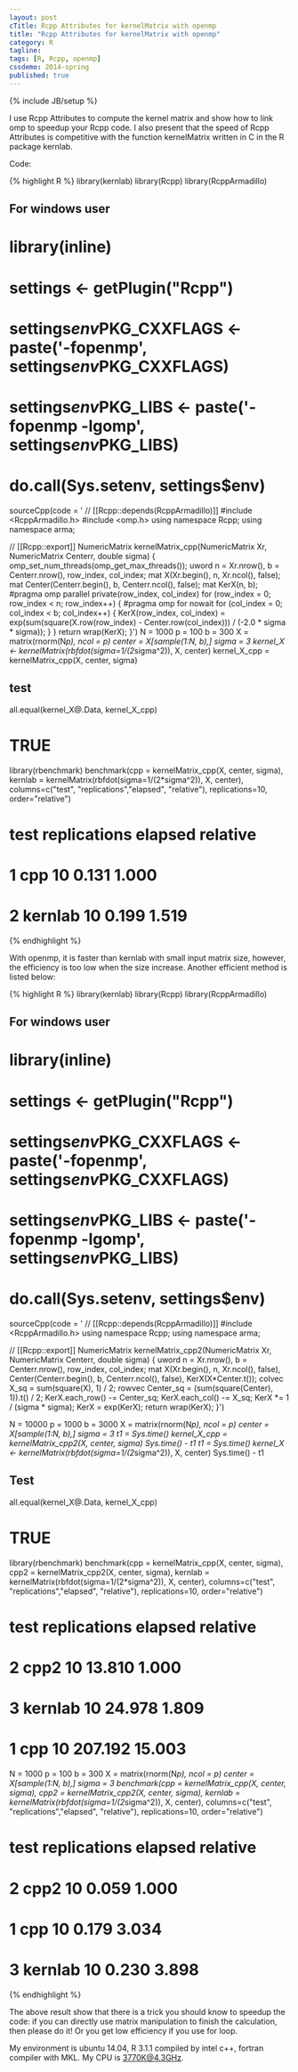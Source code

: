 ```yaml
---
layout: post
cTitle: Rcpp Attributes for kernelMatrix with openmp
title: "Rcpp Attributes for kernelMatrix with openmp"
category: R
tagline:
tags: [R, Rcpp, openmp]
cssdemo: 2014-spring
published: true
---
```

{% include JB/setup %}

I use Rcpp Attributes to compute the kernel matrix and show how to link omp to speedup your Rcpp code. I also present that the speed of Rcpp Attributes is competitive with the function kernelMatrix written in C in the R package kernlab.

<!-- more -->

Code:

{% highlight R %}
library(kernlab)
library(Rcpp)
library(RcppArmadillo)
## For windows user
# library(inline)
# settings <- getPlugin("Rcpp")
# settings$env$PKG_CXXFLAGS <- paste('-fopenmp', settings$env$PKG_CXXFLAGS)
# settings$env$PKG_LIBS <- paste('-fopenmp -lgomp', settings$env$PKG_LIBS)
# do.call(Sys.setenv, settings$env)
sourceCpp(code = '
// [[Rcpp::depends(RcppArmadillo)]]
#include <RcppArmadillo.h>
#include <omp.h>
using namespace Rcpp;
using namespace arma;

// [[Rcpp::export]]
NumericMatrix kernelMatrix_cpp(NumericMatrix Xr, NumericMatrix Centerr, double sigma) {
  omp_set_num_threads(omp_get_max_threads());
  uword n = Xr.nrow(), b = Centerr.nrow(), row_index, col_index;
  mat X(Xr.begin(), n, Xr.ncol(), false);
  mat Center(Centerr.begin(), b, Centerr.ncol(), false);
  mat KerX(n, b);
  #pragma omp parallel private(row_index, col_index)
  for (row_index = 0; row_index < n; row_index++)
  {
    #pragma omp for nowait
    for (col_index = 0; col_index < b; col_index++)
    {
      KerX(row_index, col_index) = exp(sum(square(X.row(row_index)
        - Center.row(col_index))) / (-2.0 * sigma * sigma));
    }
  }
    return wrap(KerX);
}')
N = 1000
p = 100
b = 300
X = matrix(rnorm(N*p), ncol = p)
center = X[sample(1:N, b),]
sigma = 3
kernel_X <- kernelMatrix(rbfdot(sigma=1/(2*sigma^2)), X, center)
kernel_X_cpp = kernelMatrix_cpp(X, center, sigma)
## test
all.equal(kernel_X@.Data, kernel_X_cpp)
# TRUE

library(rbenchmark)
benchmark(cpp = kernelMatrix_cpp(X, center, sigma),
  kernlab = kernelMatrix(rbfdot(sigma=1/(2*sigma^2)), X, center),
  columns=c("test", "replications","elapsed", "relative"),
  replications=10, order="relative")
#      test replications elapsed relative
# 1     cpp           10   0.131    1.000
# 2 kernlab           10   0.199    1.519
{% endhighlight %}

With openmp, it is faster than kernlab with small input matrix size, however, the efficiency is too low when the size increase. Another efficient method is listed below:

{% highlight R %}
library(kernlab)
library(Rcpp)
library(RcppArmadillo)
## For windows user
# library(inline)
# settings <- getPlugin("Rcpp")
# settings$env$PKG_CXXFLAGS <- paste('-fopenmp', settings$env$PKG_CXXFLAGS)
# settings$env$PKG_LIBS <- paste('-fopenmp -lgomp', settings$env$PKG_LIBS)
# do.call(Sys.setenv, settings$env)
sourceCpp(code = '
// [[Rcpp::depends(RcppArmadillo)]]
#include <RcppArmadillo.h>
using namespace Rcpp;
using namespace arma;

// [[Rcpp::export]]
NumericMatrix kernelMatrix_cpp2(NumericMatrix Xr, NumericMatrix Centerr, double sigma) {
  uword n = Xr.nrow(), b = Centerr.nrow(), row_index, col_index;
  mat X(Xr.begin(), n, Xr.ncol(), false),
      Center(Centerr.begin(), b, Centerr.ncol(), false),
      KerX(X*Center.t());
  colvec X_sq = sum(square(X), 1) / 2;
  rowvec Center_sq = (sum(square(Center), 1)).t() / 2;
  KerX.each_row() -= Center_sq;
  KerX.each_col() -= X_sq;
  KerX *= 1 / (sigma * sigma);
  KerX = exp(KerX);
  return wrap(KerX);
}')

N = 10000
p = 1000
b = 3000
X = matrix(rnorm(N*p), ncol = p)
center = X[sample(1:N, b),]
sigma = 3
t1 = Sys.time()
kernel_X_cpp = kernelMatrix_cpp2(X, center, sigma)
 Sys.time() - t1
 t1 = Sys.time()
kernel_X <- kernelMatrix(rbfdot(sigma=1/(2*sigma^2)), X, center)
Sys.time() - t1
## Test
all.equal(kernel_X@.Data, kernel_X_cpp)
# TRUE

library(rbenchmark)
benchmark(cpp = kernelMatrix_cpp(X, center, sigma),
          cpp2 = kernelMatrix_cpp2(X, center, sigma),
          kernlab = kernelMatrix(rbfdot(sigma=1/(2*sigma^2)), X, center),
          columns=c("test", "replications","elapsed", "relative"),
          replications=10, order="relative")
#      test replications elapsed relative
# 2    cpp2           10  13.810    1.000
# 3 kernlab           10  24.978    1.809
# 1     cpp           10 207.192   15.003

N = 1000
p = 100
b = 300
X = matrix(rnorm(N*p), ncol = p)
center = X[sample(1:N, b),]
sigma = 3
benchmark(cpp = kernelMatrix_cpp(X, center, sigma),
          cpp2 = kernelMatrix_cpp2(X, center, sigma),
          kernlab = kernelMatrix(rbfdot(sigma=1/(2*sigma^2)), X, center),
          columns=c("test", "replications","elapsed", "relative"),
          replications=10, order="relative")
#      test replications elapsed relative
# 2    cpp2           10   0.059    1.000
# 1     cpp           10   0.179    3.034
# 3 kernlab           10   0.230    3.898
{% endhighlight %}

The above result show that there is a trick you should know to speedup the code: if you can directly use matrix manipulation to finish the calculation, then please do it! Or you get low efficiency if you use for loop.

My environment is ubuntu 14.04, R 3.1.1 compiled by intel c++, fortran compiler with MKL. My CPU is 3770K@4.3GHz.

